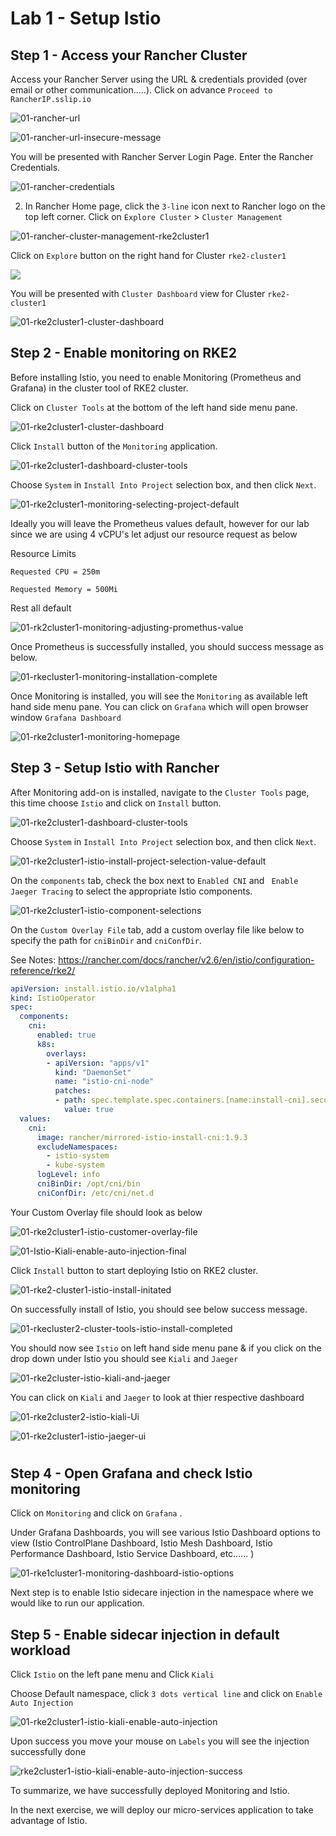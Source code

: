 # Lab 1 - Setup Istio



## Step 1 - Access your Rancher Cluster

Access your Rancher Server using the URL & credentials provided (over email or other communication.....). Click on advance `Proceed to RancherIP.sslip.io`

![01-rancher-url](../images/01-rancher-url.png)

![01-rancher-url-insecure-message](../images/01-rancher-url-insecure-message.png)

You will be presented with Rancher Server Login Page. Enter the Rancher Credentials.

![01-rancher-credentials](../images/01-rancher-credentials-16507073634331.png)

2. In Rancher Home page, click the `3-line` icon next to Rancher logo on the top left corner. Click on `Explore Cluster` > `Cluster Management`

![01-rancher-cluster-management-rke2cluster1](../images/01-rancher-cluster-management-rke2cluster1.png)

Click on `Explore` button on the right hand for Cluster `rke2-cluster1`

![](../images/01-rancher-cluster-management-rke2cluster1-explore.png)

You will be presented with `Cluster Dashboard` view for Cluster `rke2-cluster1`

![01-rke2cluster1-cluster-dashboard](../images/01-rke2cluster1-cluster-dashboard.png)

## Step 2 - Enable monitoring on RKE2

Before installing Istio, you need to enable Monitoring (Prometheus and Grafana) in the cluster tool of RKE2 cluster.

Click on `Cluster Tools` at the bottom of the left hand side menu pane. 

![01-rke2cluster1-cluster-dashboard](../images/01-rke2cluster1-cluster-dashboard.png)

Click `Install`  button of the `Monitoring` application.

![01-rke2cluster1-dashboard-cluster-tools](../images/01-rke2cluster1-dashboard-cluster-tools.png)

Choose `System` in `Install Into Project` selection box, and then click `Next`.

![01-rke2cluster1-monitoring-selecting-project-default](../images/01-rke2cluster1-monitoring-selecting-project-default.png)

Ideally you will leave the Prometheus values default, however for our lab since we are using 4 vCPU's let adjust our resource request as below

Resource Limits 

`Requested CPU = 250m`

`Requested Memory = 500Mi`

Rest all default

![01-rk2cluster1-monitoring-adjusting-promethus-value](../images/01-rk2cluster1-monitoring-adjusting-promethus-value.png)

Once Prometheus is successfully installed, you should success message as below. 

![01-rkecluster1-monitoring-installation-complete](../images/01-rkecluster1-monitoring-installation-complete.png)

Once Monitoring is installed, you will see the `Monitoring` as available left hand side menu pane. You can click on `Grafana` which will open browser window `Grafana Dashboard`

![01-rke2cluster1-monitoring-homepage](../images/01-rke2cluster1-monitoring-homepage.png)



## Step 3 - Setup Istio with Rancher

After Monitoring add-on is installed, navigate to the `Cluster Tools` page, this time choose `Istio` and click on `Install` button.

![01-rke2cluster1-dashboard-cluster-tools](../images/01-rke2cluster1-dashboard-cluster-tools.png)

Choose `System` in `Install Into Project` selection box, and then click `Next`.

![01-rke2cluster1-istio-install-project-selection-value-default](../images/01-rke2cluster1-istio-install-project-selection-value-default.png)

On the `components` tab, check the box next to `Enabled CNI` and ` Enable Jaeger Tracing` to select the appropriate Istio components. 

![01-rke2cluster1-istio-component-selections](../images/01-rke2cluster1-istio-component-selections.png)

On the `Custom Overlay File` tab, add a custom overlay file like below to specify the path for `cniBinDir` and `cniConfDir`.

See Notes: https://rancher.com/docs/rancher/v2.6/en/istio/configuration-reference/rke2/

```yaml
apiVersion: install.istio.io/v1alpha1
kind: IstioOperator
spec:
  components:
    cni:
      enabled: true
      k8s:
        overlays:
        - apiVersion: "apps/v1"
          kind: "DaemonSet"
          name: "istio-cni-node"
          patches:
          - path: spec.template.spec.containers.[name:install-cni].securityContext.privileged
            value: true
  values:
    cni:
      image: rancher/mirrored-istio-install-cni:1.9.3
      excludeNamespaces:
        - istio-system
        - kube-system
      logLevel: info
      cniBinDir: /opt/cni/bin
      cniConfDir: /etc/cni/net.d
```

Your Custom Overlay file should look as below

![01-rke2cluster1-istio-customer-overlay-file](../images/01-rke2cluster1-istio-customer-overlay-file.png)

![01-Istio-Kiali-enable-auto-injection-final](../images/01-Istio-Kiali-enable-auto-injection-final.png)

Click `Install` button to start deploying Istio on RKE2 cluster.

![01-rke2-cluster1-istio-install-initated](../images/01-rke2-cluster1-istio-install-initated.png)

On successfully install of Istio, you should see below success message.

![01-rkecluster2-cluster-tools-istio-install-completed](../images/01-rkecluster2-cluster-tools-istio-install-completed.png)

You should now see `Istio` on left hand side menu pane & if you click on the drop down under Istio you should see `Kiali` and `Jaeger`

![01-rke2cluster-istio-kiali-and-jaeger](../images/01-rke2cluster-istio-kiali-and-jaeger.png)

You can click on `Kiali` and `Jaeger` to look at thier respective dashboard

![01-rke2cluster2-istio-kiali-Ui](../images/01-rke2cluster2-istio-kiali-Ui.png)

![01-rke2cluster1-istio-jaeger-ui](../images/01-rke2cluster1-istio-jaeger-ui.png)

# 

## Step 4 - Open Grafana and check Istio monitoring

Click on `Monitoring` and click on `Grafana` . 

Under Grafana Dashboards, you will see various Istio Dashboard options to view (Istio ControlPlane Dashboard,  Istio Mesh Dashboard, Istio Performance Dashboard, Istio Service Dashboard, etc...... )

![01-rke1cluster1-monitoring-dashboard-istio-options](../images/01-rke1cluster1-monitoring-dashboard-istio-options.png)

Next step is to enable Istio sidecare injection in the namespace where we would like to run our application. 

## Step 5 - Enable sidecar injection in default workload

Click `Istio` on the left pane menu and Click `Kiali`

Choose Default namespace, click `3 dots vertical line` and click on `Enable Auto Injection`

![01-rke2cluster1-istio-kiali-enable-auto-injection](../images/01-rke2cluster1-istio-kiali-enable-auto-injection.png)

Upon success you move your mouse on `Labels` you will see the injection successfully done 

![rke2cluster1-istio-kiali-enable-auto-injection-success](../images/rke2cluster1-istio-kiali-enable-auto-injection-success.png)

To summarize, we have successfully deployed Monitoring and Istio.

In the next exercise, we will deploy our micro-services application to take advantage of Istio. 

